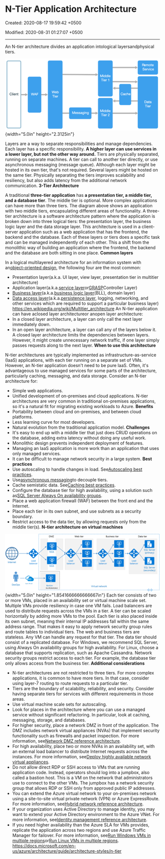 # N-Tier Application Architecture

Created: 2020-08-17 19:59:42 +0500

Modified: 2020-08-31 01:27:07 +0500

---

An N-tier architecture divides an application intological layersandphysical tiers.

![WAF Client Web Tier Messaging Service Middle Tier 1 Cache Data Tier Middle Tier 2 ](media/Architecture-Guide_N-Tier-Application-Architecture-image1.png){width="5.0in" height="2.3125in"}

Layers are a way to separate responsibilities and manage dependencies. Each layer has a specific responsibility. **A higher layer can use services in a lower layer, but not the other way around.**
Tiers are physically separated, running on separate machines. A tier can call to another tier directly, or use asynchronous messaging (message queue). Although each layer might be hosted in its own tier, that's not required. Several layers might be hosted on the same tier. Physically separating the tiers improves scalability and resiliency, but also adds latency from the additional network communication.
**3-Tier Architecture**

A traditional **three-tier application** has **a presentation tier, a middle tier, and a database tier**. The middle tier is optional. More complex applications can have more than three tiers. The diagram above shows an application with two middle tiers, encapsulating different areas of functionality.
A three-tier architecture is a software architecture pattern where the application is broken down into three logical tiers: the presentation layer, the business logic layer and the data storage layer. This architecture is used in a client-server application such as a web application that has the frontend, the backend and the database. Each of these layers or tiers does a specific task and can be managed independently of each other. This a shift from the monolithic way of building an application where the frontend, the backend and the database are both sitting in one place.
**Common layers**

In a logical multilayered architecture for an information system with an[object-oriented design](https://en.wikipedia.org/wiki/Object-oriented_design), the following four are the most common:
-   Presentation layer(a.k.a. UI layer, view layer, presentation tier in multitier architecture)
-   Application layer(a.k.a.[service layer](https://en.wikipedia.org/wiki/Service-oriented_architecture)or[GRASP](https://en.wikipedia.org/wiki/GRASP_(object-oriented_design))Controller Layer)
-   [Business layer](https://en.wikipedia.org/wiki/Business_layer)(a.k.a.[business logic layer](https://en.wikipedia.org/wiki/Business_logic_layer)(BLL), domain layer)
-   [Data access layer](https://en.wikipedia.org/wiki/Data_access_layer)(a.k.a.[persistence layer](https://en.wikipedia.org/wiki/Persistence_layer), logging, networking, and other services which are required to support a particular business layer)
<https://en.wikipedia.org/wiki/Multitier_architecture>
An N-tier application can have aclosed layer architectureor anopen layer architecture:
-   In a closed layer architecture, a layer can only call the next layer immediately down.
-   In an open layer architecture, a layer can call any of the layers below it.
A closed layer architecture limits the dependencies between layers. However, it might create unnecessary network traffic, if one layer simply passes requests along to the next layer.
**When to use this architecture**

N-tier architectures are typically implemented as infrastructure-as-service (IaaS) applications, with each tier running on a separate set of VMs. However, an N-tier application doesn't need to be pure IaaS. Often, it's advantageous to use managed services for some parts of the architecture, particularly caching, messaging, and data storage.
Consider an N-tier architecture for:
-   Simple web applications.
-   Unified development of on-premises and cloud applications.
N-tier architectures are very common in traditional on-premises applications, so it's a natural fit for migrating existing workloads to Azure.
**Benefits**
-   Portability between cloud and on-premises, and between cloud platforms.
-   Less learning curve for most developers.
-   Natural evolution from the traditional application model.
**Challenges**
-   It's easy to end up with a middle tier that just does CRUD operations on the database, adding extra latency without doing any useful work.
-   Monolithic design prevents independent deployment of features.
-   Managing an IaaS application is more work than an application that uses only managed services.
-   It can be difficult to manage network security in a large system.
**Best practices**
-   Use autoscaling to handle changes in load. See[Autoscaling best practices](https://docs.microsoft.com/en-us/azure/architecture/best-practices/auto-scaling).
-   Use[asynchronous messaging](https://docs.microsoft.com/en-us/azure/service-bus-messaging/service-bus-async-messaging)to decouple tiers.
-   Cache semistatic data. See[Caching best practices](https://docs.microsoft.com/en-us/azure/architecture/best-practices/caching).
-   Configure the database tier for high availability, using a solution such as[SQL Server Always On availability groups](https://docs.microsoft.com/en-us/sql/database-engine/availability-groups/windows/always-on-availability-groups-sql-server).
-   Place a web application firewall (WAF) between the front end and the Internet.
-   Place each tier in its own subnet, and use subnets as a security boundary.
-   Restrict access to the data tier, by allowing requests only from the middle tier(s).
**N-tier architecture on virtual machines**

![Physical diagram of an N-tier architecture](media/Architecture-Guide_N-Tier-Application-Architecture-image2.png){width="5.0in" height="1.8541666666666667in"}
Each tier consists of two or more VMs, placed in an availability set or virtual machine scale set. Multiple VMs provide resiliency in case one VM fails. Load balancers are used to distribute requests across the VMs in a tier. A tier can be scaled horizontally by adding more VMs to the pool.
Each tier is also placed inside its own subnet, meaning their internal IP addresses fall within the same address range. That makes it easy to apply network security group rules and route tables to individual tiers.
The web and business tiers are stateless. Any VM can handle any request for that tier. The data tier should consist of a replicated database. For Windows, we recommend SQL Server, using Always On availability groups for high availability. For Linux, choose a database that supports replication, such as Apache Cassandra.
Network security groups restrict access to each tier. For example, the database tier only allows access from the business tier.
**Additional considerations**
-   N-tier architectures are not restricted to three tiers. For more complex applications, it is common to have more tiers. In that case, consider using layer-7 routing to route requests to a particular tier.
-   Tiers are the boundary of scalability, reliability, and security. Consider having separate tiers for services with different requirements in those areas.
-   Use virtual machine scale sets for autoscaling.
-   Look for places in the architecture where you can use a managed service without significant refactoring. In particular, look at caching, messaging, storage, and databases.
-   For higher security, place a network DMZ in front of the application. The DMZ includes network virtual appliances (NVAs) that implement security functionality such as firewalls and packet inspection. For more information, see[Network DMZ reference architecture](https://docs.microsoft.com/en-us/azure/architecture/reference-architectures/dmz/secure-vnet-dmz).
-   For high availability, place two or more NVAs in an availability set, with an external load balancer to distribute Internet requests across the instances. For more information, see[Deploy highly available network virtual appliances](https://docs.microsoft.com/en-us/azure/architecture/reference-architectures/dmz/nva-ha).
-   Do not allow direct RDP or SSH access to VMs that are running application code. Instead, operators should log into a jumpbox, also called a bastion host. This is a VM on the network that administrators use to connect to the other VMs. The jumpbox has a network security group that allows RDP or SSH only from approved public IP addresses.
-   You can extend the Azure virtual network to your on-premises network using a site-to-site virtual private network (VPN) or Azure ExpressRoute. For more information, see[Hybrid network reference architecture](https://docs.microsoft.com/en-us/azure/architecture/reference-architectures/hybrid-networking/).
-   If your organization uses Active Directory to manage identity, you may want to extend your Active Directory environment to the Azure VNet. For more information, see[Identity management reference architecture](https://docs.microsoft.com/en-us/azure/architecture/reference-architectures/identity/).
-   If you need higher availability than the Azure SLA for VMs provides, replicate the application across two regions and use Azure Traffic Manager for failover. For more information, see[Run Windows VMs in multiple regions](https://docs.microsoft.com/en-us/azure/architecture/reference-architectures/n-tier/multi-region-sql-server)or[Run Linux VMs in multiple regions](https://docs.microsoft.com/en-us/azure/architecture/reference-architectures/n-tier/n-tier-cassandra).
<https://docs.microsoft.com/en-us/azure/architecture/guide/architecture-styles/n-tier>